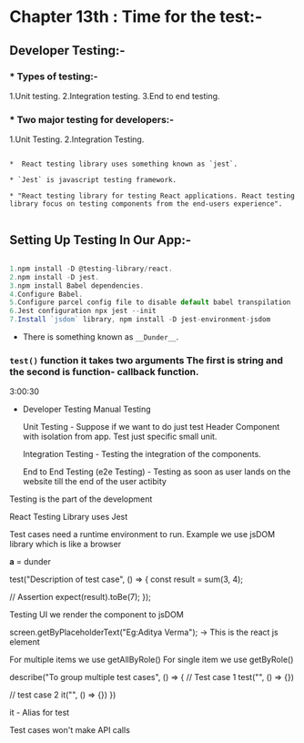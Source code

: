 # Chapter 13th : Time for the test:-

## Developer Testing:-

  ### * Types of testing:-

1.Unit testing.
2.Integration testing.
3.End to end testing.

### * Two major testing for developers:-
   1.Unit Testing.
   2.Integration Testing.


  ```

 *  React testing library uses something known as `jest`.

  * `Jest` is javascript testing framework.

 * "React testing library for testing React applications. React testing library focus on testing components from the end-users experience". 


  ```


  ## Setting Up Testing In Our App:-
  ```javascript

1.npm install -D @testing-library/react.
2.npm install -D jest.
3.npm install Babel dependencies.
4.Configure Babel.
5.Configure parcel config file to disable default babel transpilation
6.Jest configuration npx jest --init
7.Install `jsdom` library, npm install -D jest-environment-jsdom

  ```

  * There is something known as `__Dunder__`.
  
  ### `test()` function it takes two arguments The first is string and the second is function- callback function.


  3:00:30 
 
- Developer Testing
   Manual Testing
  
   Unit Testing - Suppose if we want to do just test Header Component with isolation from app. Test just specific small unit.
  
   Integration Testing - Testing the integration of the components. 
  
   End to End Testing (e2e Testing) - Testing as soon as user lands on the website till the end of the user actibity

Testing is the part of the development

React Testing Library uses Jest 

Test cases need a runtime environment to run. Example we use jsDOM library which is like a browser

__a__ = dunder

test("Description of test case", () => {
  const result = sum(3, 4);

  // Assertion
  expect(result).toBe(7);
});

Testing UI we render the component to jsDOM

screen.getByPlaceholderText("Eg:Aditya Verma"); -> This is the react js element

For multiple items we use getAllByRole()
For single item we use getByRole()

describe("To group multiple test cases", () => {
 // Test case 1
 test("", () => {}) 

 // test case 2
 it("", () => {}) 
})

it - Alias for test

Test cases won't make API calls